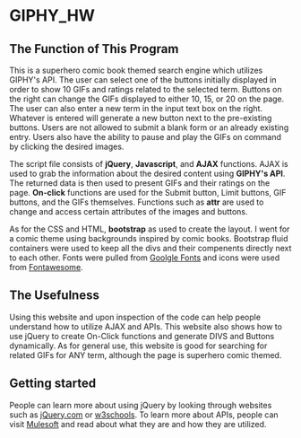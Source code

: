 # GIPHY_HW

## The Function of This Program
This is a superhero comic book themed search engine which utilizes GIPHY's API. The user can select one of the buttons initially displayed in order to show 10 GIFs and ratings related to the selected term. Buttons on the right can change the GIFs displayed to either 10, 15, or 20 on the page. The user can also enter a new term in the input text box on the right. Whatever is entered will generate a new button next to the pre-existing buttons. Users are not allowed to submit a blank form or an already existing entry. Users also have the ability to pause and play the GIFs on command by clicking the desired images.

The script file consists of **jQuery**, **Javascript**, and **AJAX** functions. AJAX is used to grab the information about the desired content using **GIPHY's API**. The returned data is then used to present GIFs and their ratings on the page. **On-click** functions are used for the Submit button, Limit buttons, GIF buttons, and the GIFs themselves. Functions such as **attr** are used to change and access certain attributes of the images and buttons.  

As for the CSS and HTML, **bootstrap** as used to create the layout. I went for a comic theme using backgrounds inspired by comic books. Bootstrap fluid containers were used to keep all the divs and their compenents directly next to each other. Fonts were pulled from [Goolgle Fonts](fonts.google.com) and icons were used from [Fontawesome](fontawesome.com).


## The Usefulness
Using this website and upon inspection of the code can help people understand how to utilize AJAX and APIs. This website also shows how to use jQuery to create On-Click functions and generate DIVS and Buttons dynamically. As for general use, this website is good for searching for related GIFs for ANY term, although the page is superhero comic themed.


## Getting started
People can learn more about using jQuery by looking through websites such as [jQuery.com](https://www.jquery.com/) or [w3schools](https://www.w3schools.com/jquery/default.asp). To learn more about APIs, people can visit [Mulesoft](https://www.mulesoft.com/resources/api/what-is-an-api) and read about what they are and how they are utilized.